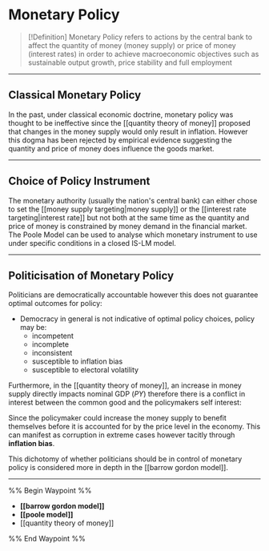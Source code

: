 # Monetary Policy

> [!Definition]
> Monetary Policy refers to actions by the central bank to affect the quantity of money (money supply) or price of money (interest rates) in order to achieve macroeconomic objectives such as sustainable output growth, price stability and full employment

- - -
## Classical Monetary Policy
In the past, under classical economic doctrine, monetary policy was thought to be ineffective since the [[quantity theory of money]] proposed that changes in the money supply would only result in inflation. However this dogma has been rejected by empirical evidence suggesting the quantity and price of money does influence the goods market. 
- - -
## Choice of Policy Instrument
The monetary authority (usually the nation's central bank) can either chose to set the [[money supply targeting|money supply]] or the [[interest rate targeting|interest rate]] but not both at the same time as the quantity and price of money is constrained by money demand in the financial market. The Poole Model can be used to analyse which monetary instrument to use under specific conditions in a closed IS-LM model. 
- - -
## Politicisation of Monetary Policy
Politicians are democratically accountable however this does not guarantee optimal outcomes for policy:

- Democracy in general is not indicative of optimal policy choices, policy may be: 
	- incompetent
	- incomplete
	- inconsistent
	- susceptible to inflation bias
	- susceptible to electoral volatility
 
Furthermore, in the [[quantity theory of money]], an increase in money supply directly impacts nominal GDP ($PY$) therefore there is a conflict in interest between the common good and the policymakers self interest: 

Since the policymaker could increase the money supply to benefit themselves before it is accounted for by the price level in the economy. This can manifest as corruption in extreme cases however tacitly through **inflation bias**. 

This dichotomy of whether politicians should be in control of monetary policy is considered more in depth in the [[barrow gordon model]].  
- - -
%% Begin Waypoint %%
- **[[barrow gordon model]]**
- **[[poole model]]**
- [[quantity theory of money]]

%% End Waypoint %%

